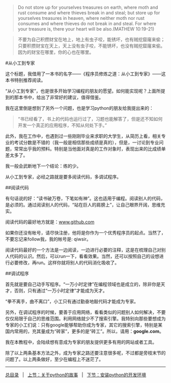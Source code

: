 >Do not store up for yourselves treasures on earth, where moth and rust consume and where thieves break in and steal; but store up for yourselves treasures in heaven, where neither moth nor rust consumes and where thieves do not break in and steal. For where your treasure is, there your heart will be also.(MATHEW 10:19-21)

>不要为自己积攒财宝在地上，地上有虫子咬，能锈坏，也有贼挖窟窿来偷；只要积攒财宝在天上，天上没有虫子咬，不能锈坏，也没有贼挖窟窿来偷。因为的财宝在哪里，你的心也在哪里。

#从小工到专家

这个标题，我借用了一本书的名字——《程序员修炼之道：从小工到专家》——这本书特别推荐阅读。

“从小工到专家”，也是很多开始学习编程的朋友的愿望。如何能实现呢？上面所提到的那本书中，给出了非常好的建议，值得借鉴。

我在这里倒是想到了另外一个问题，也是学习python的朋友给我提出来的：

>“书已经看了，书上的代码也运行过了，习题也能解答了，但是还不知如何开发一个真正的应用程序，不知从何处下手。”

此外，我在工作中，也遇到过一些刚刚毕业来求职的大学生，从简历上看，相关专业的考试分数是不错的（我一般是相信那些成绩是真的），但是，一讨论到专业问题，常常出乎我的预料。特别是当他面对真是的工作对象时，表现出来的比成绩单差太多了。

我一般会武断地下一个结论：练的少。

从小工到专家，必经之路就是要多阅读代码，多调试程序。

##阅读代码

有句话说的好：“读书破万卷，下笔如有神”。这也适用于编程。阅读别人的代码，是必须的。通过阅读别人的代码，“站在巨人的肩膀上”，让自己眼界开阔，思维充实。

阅读代码的最好地方就是：www.github.com

如果你还没有帐号，请尽快注册，他将是你作为一个优秀程序员的起点。当然了，不要忘记来follow我，我的帐号是: qiwsir。

阅读代码最好的一个方法是一边阅读，一边进行必要的注释，这是在梳理自己对别人代码的认识。然后，可以run一下，看看效果。当然，还可以按照自己的设想进行必要修改，再run。这样你就将别人的代码消化吸收了。

##调试程序

首先就是要自己动手写程序。“一万小时定律”在编程领域也是成立的，除非你是天才，否则，只有通过“一万小时定律”才能成为天才。

“拳不离手，曲不离口”，小工只有通过勤奋地敲代码才能成为专家。

另外，在调试程序的时候，要善于应用网络，看看类似的问题别人如何解决，不要仅仅局限于自己的思维范围。利用网络就少不了搜索引擎。我特别向那些要想成为专家的小工们说：只有google能够帮助你成为专家，其它的搜索引擎，特别是某国内常用的，充其量成为“砖家”，更多的是“砖工”。所以，请用：**google.com**。

我在本教程中，会陆续想有意成为专家的朋友提供更多有用的网站或者工具。

除了以上两条基本方法之外，成为专家之路还要注意很多呢，不过都是旁枝末节的问题了。以上两条做好，至少在编程上不迷茫了。

---------

[总目录](./index.md)&nbsp;&nbsp;&nbsp;|&nbsp;&nbsp;&nbsp;[上节：关于python的故事](./01.md)&nbsp;&nbsp;&nbsp;|&nbsp;&nbsp;&nbsp;[下节：安装python的开发环境](./03.md)
